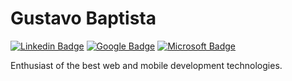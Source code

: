 #  Gustavo Baptista

[![Linkedin Badge](https://img.shields.io/badge/-Gustavo%20Baptista-A020F0?style=flat-square&logo=Linkedin&logoColor=white&link=https://www.linkedin.com/in/gustavogsb/)](https://www.linkedin.com/in/gustavogsb/) 
[![Google Badge](https://img.shields.io/badge/-gustavogsb0@gmail.com-A020F0?style=flat-square&logo=Gmail&logoColor=white&link=mailto:gustavogsb0@gmail.com)](mailto:gustavogsb0@gmail.com) 
[![Microsoft Badge](https://img.shields.io/badge/-gustavogsb@outlook.com-A020F0?style=flat-square&logo=Microsoft&logoColor=white&link=mailto:gustavogsb@outlook.com)](mailto:gustavogsb@outlook.com)


Enthusiast of the best web and mobile development technologies.

